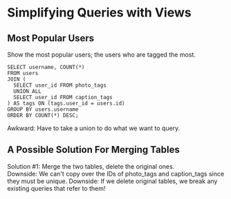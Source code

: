 # Simplifying Queries with Views

## Most Popular Users

Show the most popular users; the users who are tagged the most.

```postgresql
SELECT username, COUNT(*) 
FROM users
JOIN (
  SELECT user_id FROM photo_tags
  UNION ALL
  SELECT user_id FROM caption_tags
) AS tags ON (tags.user_id = users.id)
GROUP BY users.username
ORDER BY COUNT(*) DESC;
```

Awkward: Have to take a union to do what we want to query.

## A Possible Solution For Merging Tables

Solution #1: Merge the two tables, delete the original ones.  
Downside: We can't copy over the IDs of photo_tags and caption_tags since they must be unique.
Downside: If we delete original tables, we break any existing queries that refer to them!
